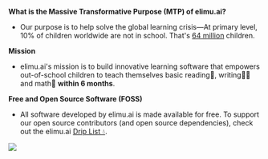 **What is the Massive Transformative Purpose (MTP) of elimu.ai?**

- Our purpose is to help solve the global learning crisis—At primary level, 10% of children worldwide are not in school. That's [64 million](https://data.unicef.org/topic/education/primary-education/) children.

**Mission**

- elimu.ai's mission is to build innovative learning software that empowers out-of-school children to teach themselves basic reading📖, writing✍🏽 and math🔢 **within 6 months**.

**Free and Open Source Software (FOSS)**

- All software developed by elimu.ai is made available for free. To support our open source contributors (and open source dependencies), check out the elimu.ai [Drip List 💧](https://www.drips.network/app/drip-lists/41305178594442616889778610143373288091511468151140966646158126636698).

![](https://user-images.githubusercontent.com/15718174/82723985-51250780-9d05-11ea-8fc6-e800d9b414eb.png)
